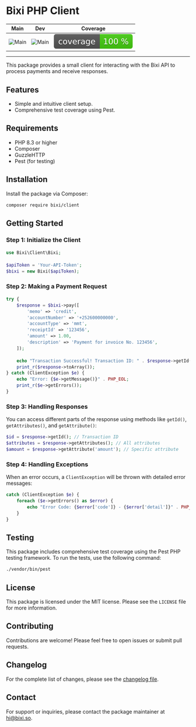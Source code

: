 # Bixi PHP Client

| Main                                                                                            |                                              Dev                                               |                                Coverage                                |
|-------------------------------------------------------------------------------------------------|:----------------------------------------------------------------------------------------------:|:----------------------------------------------------------------------:|
| ![Main](https://github.com/BixiHQ/php-client/actions/workflows/tests.yml/badge.svg?branch=main) | ![Main](https://github.com/BixiHQ/php-client/actions/workflows/tests.yml/badge.svg?branch=dev) | ![Coverage](https://github.com/BixiHQ/php-client/raw/art/coverage.svg) |

---

This package provides a small client for interacting with the Bixi API to process payments and receive responses.

## Features

- Simple and intuitive client setup.
- Comprehensive test coverage using Pest.

## Requirements

- PHP 8.3 or higher
- Composer
- GuzzleHTTP
- Pest (for testing)

## Installation

Install the package via Composer:

```bash
composer require bixi/client
```

## Getting Started

### Step 1: Initialize the Client

```php
use Bixi\Client\Bixi;

$apiToken = 'Your-API-Token';
$bixi = new Bixi($apiToken);
```

### Step 2: Making a Payment Request

```php
try {
    $response = $bixi->pay([
        'memo' => 'credit',
        'accountNumber' => '+252600000000',
        'accountType' => 'mmt',
        'receiptId' => '123456',
        'amount' => 1.00,
        'description' => 'Payment for invoice No. 123456',
    ]);

    echo "Transaction Successful! Transaction ID: " . $response->getId() . PHP_EOL;
    print_r($response->toArray());
} catch (ClientException $e) {
    echo "Error: {$e->getMessage()}" . PHP_EOL;
    print_r($e->getErrors());
}
```

### Step 3: Handling Responses

You can access different parts of the response using methods like `getId()`, `getAttributes()`, and `getAttribute()`:

```php
$id = $response->getId(); // Transaction ID
$attributes = $response->getAttributes(); // All attributes
$amount = $response->getAttribute('amount'); // Specific attribute
```

### Step 4: Handling Exceptions

When an error occurs, a `ClientException` will be thrown with detailed error messages:

```php
catch (ClientException $e) {
    foreach ($e->getErrors() as $error) {
        echo "Error Code: {$error['code']} - {$error['detail']}" . PHP_EOL;
    }
}
```

## Testing

This package includes comprehensive test coverage using the Pest PHP testing framework. To run the tests, use the following command:

```bash
./vendor/bin/pest
```

## License

This package is licensed under the MIT license. Please see the `LICENSE` file for more information.

## Contributing

Contributions are welcome! Please feel free to open issues or submit pull requests.

## Changelog

For the complete list of changes, please see the [changelog file](CHANGELOG.md).

## Contact

For support or inquiries, please contact the package maintainer at hi@bixi.so.
